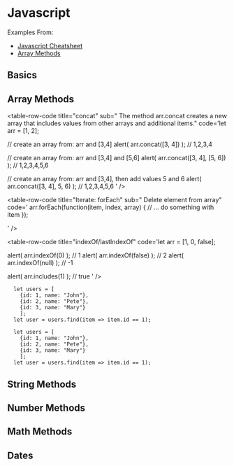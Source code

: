 # Javascript <Badge text="Lab"/>


Examples From:
- [Javascript Cheatsheet](https://websitesetup.org/javascript-cheat-sheet/)
- [Array Methods](https://javascript.info/array-methods)

## Basics

<table-code>
<table-row-pre title="var" 
code=' Can be reassigned but only accessed within a function. Variables
defined with var move to the top when code is executed. '/>

<table-row-pre title="const" 
code=' Cannot be reassigned and not accessible before they appear within the code'/>

<table-row-pre title="const" 
code=' Similar to const, however, let variable can be reassigned but not re-declared.
'/>


</table-code>

## Array Methods
<table-code>
<table-row-code title="adds items to the end," code='arr.push(...items)
' />
<table-row-code title="splice" sub=" Delete element from array" 
code='let arr = ["I", "study", "JavaScript"];
arr.splice(1, 1); // from index 1 remove 1 element
alert( arr ); // ["I", "JavaScript"]
' />


<table-row-code title="slice" 
code='let arr = ["t", "e", "s", "t"];
alert( arr.slice(1, 3) ); // e,s (copy from 1 to 3)
alert( arr.slice(-2) ); // s,t (copy from -2 till the end)
'/>

<table-row-code title="concat" sub=" The method arr.concat creates a new array that includes values from other arrays and additional items." 
code='let arr = [1, 2];

// create an array from: arr and [3,4]
alert( arr.concat([3, 4]) ); // 1,2,3,4

// create an array from: arr and [3,4] and [5,6]
alert( arr.concat([3, 4], [5, 6]) ); // 1,2,3,4,5,6

// create an array from: arr and [3,4], then add values 5 and 6
alert( arr.concat([3, 4], 5, 6) ); // 1,2,3,4,5,6
' />


<table-row-code title="Iterate: forEach" sub=" Delete element from array" 
code='
arr.forEach(function(item, index, array) {
  // ... do something with item
});

' />


<table-row-code title="indexOf/lastIndexOf" 
code='let arr = [1, 0, false];

alert( arr.indexOf(0) ); // 1
alert( arr.indexOf(false) ); // 2
alert( arr.indexOf(null) ); // -1

alert( arr.includes(1) ); // true
' />


<tre  title="find" >

      let users = [
        {id: 1, name: "John"},
        {id: 2, name: "Pete"},
        {id: 3, name: "Mary"}
        ];
      let user = users.find(item => item.id == 1);
</tre>

<tre  title="find" >

      let users = [
        {id: 1, name: "John"},
        {id: 2, name: "Pete"},
        {id: 3, name: "Mary"}
        ];
      let user = users.find(item => item.id == 1);
</tre>



</table-code>

## String Methods


## Number Methods

## Math Methods 

## Dates

